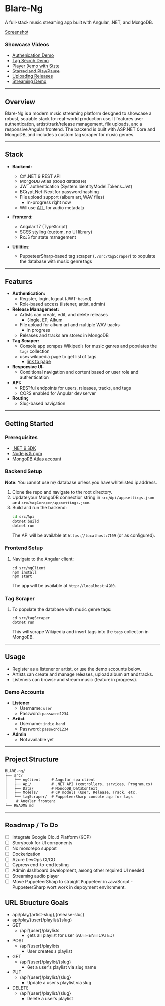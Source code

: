 # Blare-Ng
A full-stack music streaming app built with Angular, .NET, and MongoDB.

[Screenshot](https://raw.githubusercontent.com/zackmorgs/BLARE-ng/refs/heads/master/screenshot.png)

### Showcase Videos
- [Authenication Demo](https://youtu.be/pwUMDN9jguI)
- [Tag Search Demo](https:/youtu.be/3xKZGKWNLLA)
- [Player Demo with State](https://youtu.be/HCnFgaB2jvw) 
- [Starred and Play/Pause](https://youtu.be/GwmdDOCC_nE)
- [Uploading Releases](https://youtu.be/wWa3FLSop_Y)
- [Streaming Demo](https://youtu.be/hBh27IDKRNc)

---

## Overview
Blare-Ng is a modern music streaming platform designed to showcase a robust, scalable stack for real-world production use. It features user authentication, artist/track/release management, file uploads, and a responsive Angular frontend. The backend is built with ASP.NET Core and MongoDB, and includes a custom tag scraper for music genres.

---

## Stack
- **Backend:**
  - C# .NET 9 REST API
  - MongoDB Atlas (cloud database)
  - JWT authentication (System.IdentityModel.Tokens.Jwt)
  - BCrypt.Net-Next for password hashing
  - File upload support (album art, WAV files)
    - In-progress right now
  - Will use [ATL](https://github.com/Zeugma440/atldotnet) for audio metadata
  
- **Frontend:**
  - Angular 17 (TypeScript)
  - SCSS styling (custom, no UI library)
  - RxJS for state management
- **Utilities:**
  - PuppeteerSharp-based tag scraper (`./src/tagScraper`) to populate the database with music genre tags

---

## Features
- **Authentication:**
  - Register, login, logout (JWT-based)
  - Role-based access (listener, artist, admin)
- **Release Management:**
  - Artists can create, edit, and delete releases
    - Single, EP, Album
  - File upload for album art and multiple WAV tracks
    - In progress
  - Releases and tracks are stored in MongoDB
- **Tag Scraper:**
  - Console app scrapes Wikipedia for music genres and populates the `tags` collection
  - uses wikipedia page to get list of tags
    - [link to page](https://en.wikipedia.org/wiki/List_of_music_genres_and_styles)
- **Responsive UI:**
  - Conditional navigation and content based on user role and authentication
- **API:**
  - RESTful endpoints for users, releases, tracks, and tags
  - CORS enabled for Angular dev server
- **Routing**
  - Slug-based navigation
  
---

## Getting Started

### Prerequisites
- [.NET 9 SDK](https://dotnet.microsoft.com/en-us/download/dotnet/9.0)
- [Node.js & npm](https://nodejs.org/)
- [MongoDB Atlas account](https://www.mongodb.com/cloud/atlas)

### Backend Setup
**Note**: You cannot use my database unless you have whitelisted ip address.

1. Clone the repo and navigate to the root directory.
2. Update your MongoDB connection string in `src/Api/appsettings.json` and `src/tagScraper/appsettings.json`.
3. Build and run the backend:
   ```sh
   cd src/Api
   dotnet build
   dotnet run
   ```
   The API will be available at `https://localhost:7109` (or as configured).

### Frontend Setup
1. Navigate to the Angular client:
   ```
   cd src/ngClient
   npm install
   npm start
   ```
   The app will be available at `http://localhost:4200`.

### Tag Scraper
1. To populate the database with music genre tags:
   ```
   cd src/tagScraper
   dotnet run
   ```
   This will scrape Wikipedia and insert tags into the `tags` collection in MongoDB.

---

## Usage
- Register as a listener or artist, or use the demo accounts below.
- Artists can create and manage releases, upload album art and tracks.
- Listeners can browse and stream music (feature in progress).

### Demo Accounts
- **Listener**
  - Username: `user`
  - Password: `password1234`
- **Artist**
  - Username: `indie-band`
  - Password: `password1234`
- **Admin**
  - Not available yet

---

## Project Structure
```
BLARE-ng/
├── src/
│   ├── ngClient     # Angular spa client
│   ├── Api/         # .NET API (controllers, services, Program.cs)
│   ├── Data/        # MongoDB DataContext
│   ├── Models/      # C# models (User, Release, Track, etc.)
│   └── tagScraper/  # PuppeteerSharp console app for tags
     # Angular frontend
└── README.md
```

---

## Roadmap / To Do
- [ ] Integrate Google Cloud Platform (GCP)
- [ ] Storybook for UI components
- [ ] Nx monorepo support
- [ ] Dockerization
- [ ] Azure DevOps CI/CD
- [ ] Cypress end-to-end testing
- [ ] Admin dashboard development, among other required UI needed
- [ ] Streaming audio player
- [ ] Move PuppeteerSharp to straight Puppeteer in JavaScript - PuppeteerSharp wont work in deployment environment.

## URL Structure Goals
- api/play/{artist-slug}/{release-slug}
- api/play/{user}/playlist/{slug}
- GET
  - /api/{user}/playlists
    - gets all playlist for user (AUTHENTICATED)
- POST
  - /api/{user}/playlists
    - User creates a playlist
- GET
  - /api/{user}/playlist/{slug}
    - Get a user's playlist via slug name
- PUT
  - /api/{user}/playlist/{slug}
    - Update a user's playlist via slug
- DELETE
  - /api/{user}/playlist/{slug}
    - Delete a user's playlist